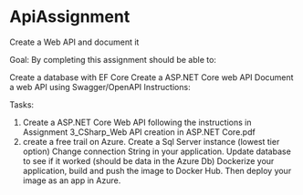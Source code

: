# ApiAssignment
Create a Web API and document it

Goal: By completing this assignment should be able to: 

Create a database with EF Core
Create a ASP.NET Core web API
Document a web API using Swagger/OpenAPI
Instructions: 

Tasks: 

1. Create a ASP.NET Core Web API following the instructions in Assignment 3_CSharp_Web API creation in ASP.NET Core.pdf
2. create a free trail on Azure.
   Create a Sql Server instance (lowest tier option)
   Change connection String in your application.
   Update database to see if it worked (should be data in the Azure Db)
   Dockerize your application, build and push the image to Docker Hub.
   Then deploy your image as an app in Azure.
